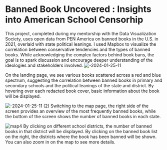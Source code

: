 # Banned Book Uncovered : Insights into American School Censorhip

This project, completed during my mentorship with the Data Visualization Society, uses open data from PEN America on banned books in the U.S. in 2021, overlaid with state political leanings. I used Mapbox to visualize the correlation between conservative tendencies and the types of banned books. While acknowledging the complex factors behind book bans, the goal is to spark discussion and encourage deeper understanding of the ideologies and stakeholders involved.
![-2024-01-25-11](https://github.com/user-attachments/assets/60b29870-1524-4975-9d89-10204703036f)

On the landing page, we see various books scattered across a red and blue spectrum, suggesting the correlation between banned books in primary and secondary schools and the political leanings of the state and district. By hovering over each redacted book cover, basic information about the book will be displayed.

![-2024-01-25-11 (2)](https://github.com/user-attachments/assets/f0b386a1-6513-40fe-ab7e-10fadeac0ea6)
Switching to the map page, the right side of the screen provides an overview of the most frequently banned books, while the bottom of the screen shows the number of banned books in each state.

![map4](https://github.com/user-attachments/assets/cd6c494f-84d8-4224-91c5-6c3c10234520)
By clicking on different school districts, the number of banned books in that district will be displayed. By clicking on the banned book list on the right, the districts where the book has been banned will be shown. You can also zoom in on the map to see more details.
